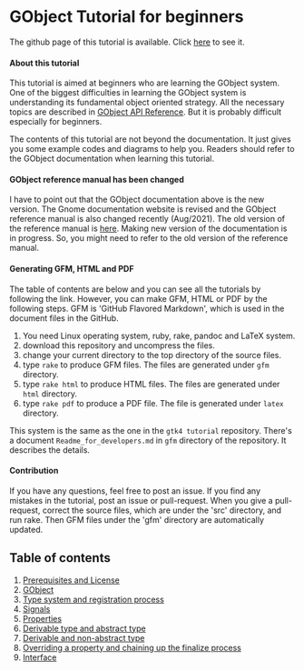 # GObject Tutorial for beginners

The github page of this tutorial is available.
Click [here](https://toshiocp.github.io/Gobject-tutorial/) to see it.

#### About this tutorial

This tutorial is aimed at beginners who are learning the GObject system.
One of the biggest difficulties in learning the GObject system is understanding its fundamental object oriented strategy.
All the necessary topics are described in [GObject API Reference](https://docs.gtk.org/gobject/).
But it is probably difficult especially for beginners.

The contents of this tutorial are not beyond the documentation.
It just gives you some example codes and diagrams to help you.
Readers should refer to the GObject documentation when learning this tutorial.

#### GObject reference manual has been changed

I have to point out that the GObject documentation above is the new version.
The Gnome documentation website is revised and the GObject reference manual is also changed recently (Aug/2021).
The old version of the reference manual is [here](https://developer-old.gnome.org/gobject/stable/).
Making new version of the documentation is in progress.
So, you might need to refer to the old version of the reference manual.

#### Generating GFM, HTML and PDF

The table of contents are below and you can see all the tutorials by following the link.
However, you can make GFM, HTML or PDF by the following steps.
GFM is 'GitHub Flavored Markdown', which is used in the document files in the GitHub.

1. You need Linux operating system, ruby, rake, pandoc and LaTeX system.
2. download this repository and uncompress the files.
3. change your current directory to the top directory of the source files.
4. type `rake` to produce GFM files. The files are generated under `gfm` directory.
5. type `rake html` to produce HTML files. The files are generated under `html` directory.
6. type `rake pdf` to produce a PDF file. The file is generated under `latex` directory.

This system is the same as the one in the `gtk4 tutorial` repository.
There's a document `Readme_for_developers.md` in `gfm` directory of the repository.
It describes the details.

#### Contribution

If you have any questions, feel free to post an issue.
If you find any mistakes in the tutorial, post an issue or pull-request.
When you give a pull-request, correct the source files, which are under the 'src' directory, and run rake.
Then GFM files under the 'gfm' directory are automatically updated.

## Table of contents

1. [Prerequisites and License](gfm/sec1.md)
1. [GObject](gfm/sec2.md)
1. [Type system and registration process](gfm/sec3.md)
1. [Signals](gfm/sec4.md)
1. [Properties](gfm/sec5.md)
1. [Derivable type and abstract type](gfm/sec6.md)
1. [Derivable and non-abstract type](gfm/sec7.md)
1. [Overriding a property and chaining up the finalize process](gfm/sec8.md)
1. [Interface](gfm/sec9.md)

